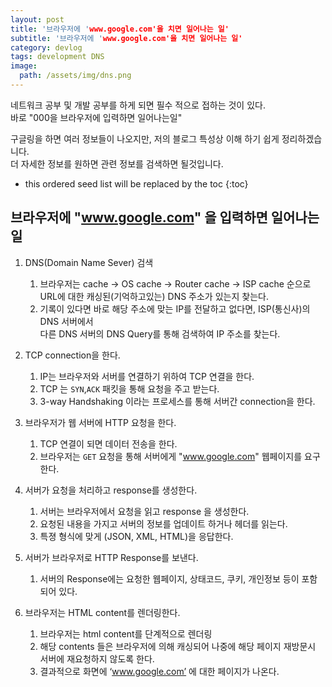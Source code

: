 ```yaml
---
layout: post
title: '브라우저에 'www.google.com'을 치면 일어나는 일'
subtitle: '브라우저에 'www.google.com'을 치면 일어나는 일'
category: devlog
tags: development DNS
image:
  path: /assets/img/dns.png
---
```


네트워크 공부 및 개발 공부를 하게 되면 필수 적으로 접하는 것이 있다.  
바로 "000을 브라우저에 입력하면 일어나는일"  

구글링을 하면 여러 정보들이 나오지만, 저의 블로그 특성상 이해 하기 쉽게 정리하겠습니다.  
더 자세한 정보를 원하면 관련 정보를 검색하면 될것입니다.  
<!-- more -->

* this ordered seed list will be replaced by the toc
{:toc}  

## 브라우저에 "www.google.com" 을 입력하면 일어나는 일  
1. DNS(Domain Name Sever) 검색  
   1. 브라우저는 cache → OS cache → Router cache → ISP cache 순으로  
   URL에 대한 캐싱된(기억하고있는) DNS 주소가 있는지 찾는다.  
   2. 기록이 있다면 바로 해당 주소에 맞는 IP를 전달하고 없다면, ISP(통신사)의 DNS 서버에서  
   다른 DNS 서버의 DNS Query를 통해 검색하여 IP 주소를 찾는다.  

2. TCP connection을 한다.  
   1. IP는 브라우저와 서버를 연결하기 위하여 TCP 연결을 한다.  
   2. TCP 는 `SYN`,`ACK` 패킷을 통해 요청을 주고 받는다.  
   3. 3-way Handshaking 이라는 프로세스를 통해 서버간 connection을 한다.  

3. 브라우저가 웹 서버에 HTTP 요청을 한다.  
   1. TCP 연결이 되면 데이터 전송을 한다.  
   2. 브라우저는 `GET` 요청을 통해 서버에게 "www.google.com" 웹페이지를 요구한다.  

4. 서버가 요청을 처리하고 response를 생성한다.  
   1. 서버는 브라우저에서 요청을 읽고 response 을 생성한다.  
   2. 요청된 내용을 가지고 서버의 정보를 업데이트 하거나 헤더를 읽는다.  
   3. 특졍 형식에 맞게 (JSON, XML, HTML)을 응답한다.  

5. 서버가 브라우저로 HTTP Response를 보낸다.  
   1. 서버의 Response에는 요청한 웹페이지, 상태코드, 쿠키, 개인정보 등이 포함되어 있다.  

6. 브라우저는 HTML content를 렌더링한다.  
   1. 브라우저는 html content를 단계적으로 렌더링  
   2. 해당 contents 들은 브라우저에 의해 캐싱되어 나중에 해당 페이지 재방문시  
   서버에 재요청하지 않도록 한다.  
   3. 결과적으로 화면에 ‘www.google.com’ 에 대한 페이지가 나온다.  